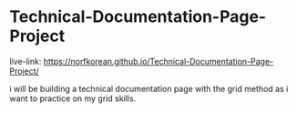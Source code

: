 # Technical-Documentation-Page-Project

live-link: https://norfkorean.github.io/Technical-Documentation-Page-Project/


i will be building a technical documentation page with the grid method as i want to practice on my grid skills. 